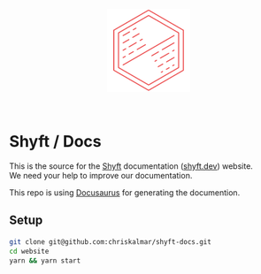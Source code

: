 <p align="center">
  <a href="https://shyft.dev" target="_blank">
    <img
      src="website/static/img/shyft-logo.svg"
      width="150"
    />
  </a>
</p>
<br />

# Shyft / Docs

This is the source for the [Shyft](https://github.com/chriskalmar/shyft) documentation ([shyft.dev](https://shyft.dev)) website.  
We need your help to improve our documentation.

This repo is using [Docusaurus](https://docusaurus.io/) for generating the documention.

## Setup

```bash
git clone git@github.com:chriskalmar/shyft-docs.git
cd website
yarn && yarn start
```
